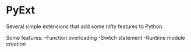 PyExt
=====

Several simple extensions that add some nifty features to Python.

Some features:
-Function overloading
-Switch statement
-Runtime module creation
